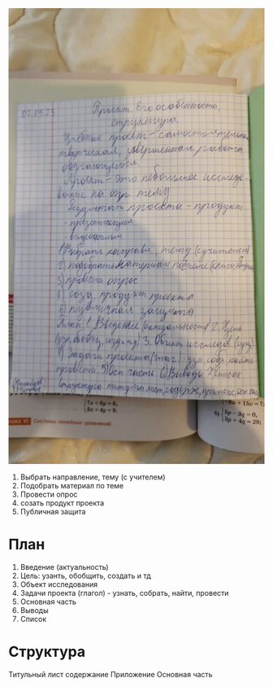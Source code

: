 ![](photo_2023-05-08_16-14-34.jpg)

1. Выбрать направление, тему (с учителем)
2. Подобрать материал по теме
3. Провести опроc
4. созать продукт проекта
5. Публичная защита

# План
1. Введение (актуальность)
2. Цель: узанть, обобщить, создать и тд
3. Объект исследования
4. Задачи проекта (глагол) - узнать, собрать, найти, провести
5. Основная часть
6. Выводы
7. Список

# Структура
Титульный лист
содержание
Приложение
Основная часть